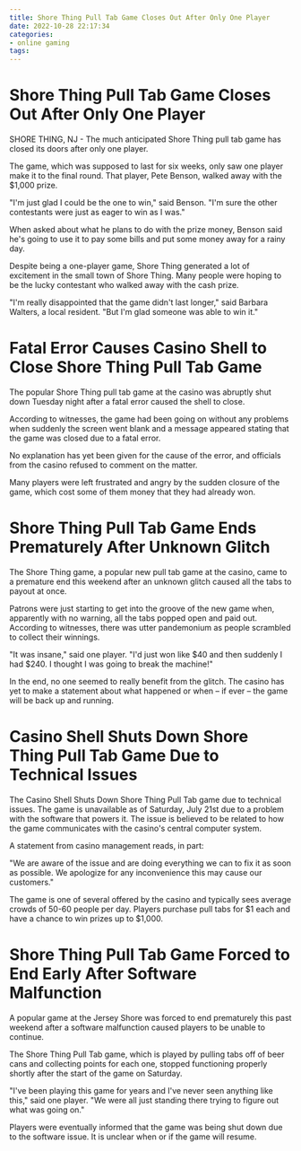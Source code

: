 ```yaml
---
title: Shore Thing Pull Tab Game Closes Out After Only One Player
date: 2022-10-28 22:17:34
categories:
- online gaming
tags:
---
```



#  Shore Thing Pull Tab Game Closes Out After Only One Player

SHORE THING, NJ - The much anticipated Shore Thing pull tab game has closed its doors after only one player.

The game, which was supposed to last for six weeks, only saw one player make it to the final round. That player, Pete Benson, walked away with the $1,000 prize.

"I'm just glad I could be the one to win," said Benson. "I'm sure the other contestants were just as eager to win as I was."

When asked about what he plans to do with the prize money, Benson said he's going to use it to pay some bills and put some money away for a rainy day.

Despite being a one-player game, Shore Thing generated a lot of excitement in the small town of Shore Thing. Many people were hoping to be the lucky contestant who walked away with the cash prize.

"I'm really disappointed that the game didn't last longer," said Barbara Walters, a local resident. "But I'm glad someone was able to win it."

#  Fatal Error Causes Casino Shell to Close Shore Thing Pull Tab Game

The popular Shore Thing pull tab game at the casino was abruptly shut down Tuesday night after a fatal error caused the shell to close.

According to witnesses, the game had been going on without any problems when suddenly the screen went blank and a message appeared stating that the game was closed due to a fatal error.

No explanation has yet been given for the cause of the error, and officials from the casino refused to comment on the matter.

Many players were left frustrated and angry by the sudden closure of the game, which cost some of them money that they had already won.

#  Shore Thing Pull Tab Game Ends Prematurely After Unknown Glitch

The Shore Thing game, a popular new pull tab game at the casino, came to a premature end this weekend after an unknown glitch caused all the tabs to payout at once.

Patrons were just starting to get into the groove of the new game when, apparently with no warning, all the tabs popped open and paid out. According to witnesses, there was utter pandemonium as people scrambled to collect their winnings.

"It was insane," said one player. "I'd just won like $40 and then suddenly I had $240. I thought I was going to break the machine!"

In the end, no one seemed to really benefit from the glitch. The casino has yet to make a statement about what happened or when – if ever – the game will be back up and running.

#  Casino Shell Shuts Down Shore Thing Pull Tab Game Due to Technical Issues

The Casino Shell Shuts Down Shore Thing Pull Tab game due to technical issues. The game is unavailable as of Saturday, July 21st due to a problem with the software that powers it. The issue is believed to be related to how the game communicates with the casino's central computer system.

A statement from casino management reads, in part:

"We are aware of the issue and are doing everything we can to fix it as soon as possible. We apologize for any inconvenience this may cause our customers."

The game is one of several offered by the casino and typically sees average crowds of 50-60 people per day. Players purchase pull tabs for $1 each and have a chance to win prizes up to $1,000.

#  Shore Thing Pull Tab Game Forced to End Early After Software Malfunction

A popular game at the Jersey Shore was forced to end prematurely this past weekend after a software malfunction caused players to be unable to continue.

The Shore Thing Pull Tab game, which is played by pulling tabs off of beer cans and collecting points for each one, stopped functioning properly shortly after the start of the game on Saturday.

"I've been playing this game for years and I've never seen anything like this," said one player. "We were all just standing there trying to figure out what was going on."

Players were eventually informed that the game was being shut down due to the software issue. It is unclear when or if the game will resume.